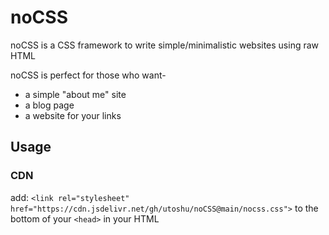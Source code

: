 # noCSS

noCSS is a CSS framework to write simple/minimalistic websites using raw HTML

noCSS is perfect for those who want- 
        <ul>
            <li>a simple "about me" site</li>
            <li>a blog page</li>
            <li>a website for your links</li>
        </ul>

## Usage

### CDN
add: `<link rel="stylesheet" href="https://cdn.jsdelivr.net/gh/utoshu/noCSS@main/nocss.css">` to the bottom of your `<head>` in your HTML